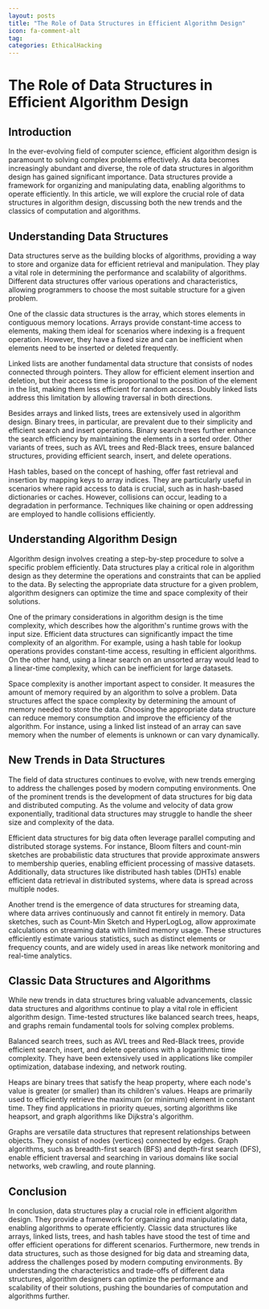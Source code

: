 ```yaml
---
layout: posts
title: "The Role of Data Structures in Efficient Algorithm Design"
icon: fa-comment-alt
tag:      
categories: EthicalHacking
---
```



# The Role of Data Structures in Efficient Algorithm Design

## Introduction

In the ever-evolving field of computer science, efficient algorithm design is paramount to solving complex problems effectively. As data becomes increasingly abundant and diverse, the role of data structures in algorithm design has gained significant importance. Data structures provide a framework for organizing and manipulating data, enabling algorithms to operate efficiently. In this article, we will explore the crucial role of data structures in algorithm design, discussing both the new trends and the classics of computation and algorithms.

## Understanding Data Structures

Data structures serve as the building blocks of algorithms, providing a way to store and organize data for efficient retrieval and manipulation. They play a vital role in determining the performance and scalability of algorithms. Different data structures offer various operations and characteristics, allowing programmers to choose the most suitable structure for a given problem.

One of the classic data structures is the array, which stores elements in contiguous memory locations. Arrays provide constant-time access to elements, making them ideal for scenarios where indexing is a frequent operation. However, they have a fixed size and can be inefficient when elements need to be inserted or deleted frequently.

Linked lists are another fundamental data structure that consists of nodes connected through pointers. They allow for efficient element insertion and deletion, but their access time is proportional to the position of the element in the list, making them less efficient for random access. Doubly linked lists address this limitation by allowing traversal in both directions.

Besides arrays and linked lists, trees are extensively used in algorithm design. Binary trees, in particular, are prevalent due to their simplicity and efficient search and insert operations. Binary search trees further enhance the search efficiency by maintaining the elements in a sorted order. Other variants of trees, such as AVL trees and Red-Black trees, ensure balanced structures, providing efficient search, insert, and delete operations.

Hash tables, based on the concept of hashing, offer fast retrieval and insertion by mapping keys to array indices. They are particularly useful in scenarios where rapid access to data is crucial, such as in hash-based dictionaries or caches. However, collisions can occur, leading to a degradation in performance. Techniques like chaining or open addressing are employed to handle collisions efficiently.

## Understanding Algorithm Design

Algorithm design involves creating a step-by-step procedure to solve a specific problem efficiently. Data structures play a critical role in algorithm design as they determine the operations and constraints that can be applied to the data. By selecting the appropriate data structure for a given problem, algorithm designers can optimize the time and space complexity of their solutions.

One of the primary considerations in algorithm design is the time complexity, which describes how the algorithm's runtime grows with the input size. Efficient data structures can significantly impact the time complexity of an algorithm. For example, using a hash table for lookup operations provides constant-time access, resulting in efficient algorithms. On the other hand, using a linear search on an unsorted array would lead to a linear-time complexity, which can be inefficient for large datasets.

Space complexity is another important aspect to consider. It measures the amount of memory required by an algorithm to solve a problem. Data structures affect the space complexity by determining the amount of memory needed to store the data. Choosing the appropriate data structure can reduce memory consumption and improve the efficiency of the algorithm. For instance, using a linked list instead of an array can save memory when the number of elements is unknown or can vary dynamically.

## New Trends in Data Structures

The field of data structures continues to evolve, with new trends emerging to address the challenges posed by modern computing environments. One of the prominent trends is the development of data structures for big data and distributed computing. As the volume and velocity of data grow exponentially, traditional data structures may struggle to handle the sheer size and complexity of the data.

Efficient data structures for big data often leverage parallel computing and distributed storage systems. For instance, Bloom filters and count-min sketches are probabilistic data structures that provide approximate answers to membership queries, enabling efficient processing of massive datasets. Additionally, data structures like distributed hash tables (DHTs) enable efficient data retrieval in distributed systems, where data is spread across multiple nodes.

Another trend is the emergence of data structures for streaming data, where data arrives continuously and cannot fit entirely in memory. Data sketches, such as Count-Min Sketch and HyperLogLog, allow approximate calculations on streaming data with limited memory usage. These structures efficiently estimate various statistics, such as distinct elements or frequency counts, and are widely used in areas like network monitoring and real-time analytics.

## Classic Data Structures and Algorithms

While new trends in data structures bring valuable advancements, classic data structures and algorithms continue to play a vital role in efficient algorithm design. Time-tested structures like balanced search trees, heaps, and graphs remain fundamental tools for solving complex problems.

Balanced search trees, such as AVL trees and Red-Black trees, provide efficient search, insert, and delete operations with a logarithmic time complexity. They have been extensively used in applications like compiler optimization, database indexing, and network routing.

Heaps are binary trees that satisfy the heap property, where each node's value is greater (or smaller) than its children's values. Heaps are primarily used to efficiently retrieve the maximum (or minimum) element in constant time. They find applications in priority queues, sorting algorithms like heapsort, and graph algorithms like Dijkstra's algorithm.

Graphs are versatile data structures that represent relationships between objects. They consist of nodes (vertices) connected by edges. Graph algorithms, such as breadth-first search (BFS) and depth-first search (DFS), enable efficient traversal and searching in various domains like social networks, web crawling, and route planning.

## Conclusion

In conclusion, data structures play a crucial role in efficient algorithm design. They provide a framework for organizing and manipulating data, enabling algorithms to operate efficiently. Classic data structures like arrays, linked lists, trees, and hash tables have stood the test of time and offer efficient operations for different scenarios. Furthermore, new trends in data structures, such as those designed for big data and streaming data, address the challenges posed by modern computing environments. By understanding the characteristics and trade-offs of different data structures, algorithm designers can optimize the performance and scalability of their solutions, pushing the boundaries of computation and algorithms further.